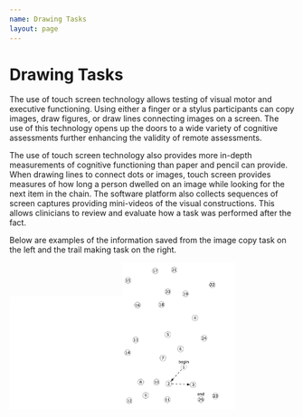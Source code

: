 ```yaml
---
name: Drawing Tasks
layout: page
---
```

# Drawing Tasks
The use of touch screen technology allows testing of visual motor and executive functioning. Using either a finger or a stylus participants can copy images, draw figures, or draw lines connecting images on a screen. The use of this technology opens up the doors to a wide variety of cognitive assessments further enhancing the validity of remote assessments.

The use of touch screen technology also provides more in-depth measurements of cognitive functioning than paper and pencil can provide. When drawing lines to connect dots or images, touch screen provides measures of how long a person dwelled on an image while looking for the next item in the chain. The software platform also collects sequences of screen captures providing mini-videos of the visual constructions. This allows clinicians to review and evaluate how a task was performed after the fact.

Below are examples of the information saved from the image copy task on the left and the trail making task on the right.  

<img src="/3C/assets/ImageCopy.gif" alt="ImageCopy.gif" width="200"/><img src="/3C/assets/Trails.gif" alt="Trails.gif" width="200"/>